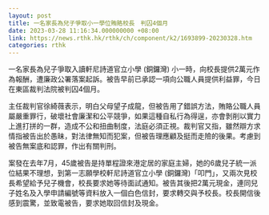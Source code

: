 ```yaml
---
layout: post
title: 一名家長為兒子爭取小一學位賄賂校長　判囚4個月
date: 2023-03-28 11:16:34.000000000 +08:00
link: https://news.rthk.hk/rthk/ch/component/k2/1693899-20230328.htm
categories: rthk
---
```


一名家長為兒子爭取入讀軒尼詩道官立小學 (銅鑼灣) 小一時，向校長提供2萬元作為報酬，遭廉政公署落案起訴。被告早前已承認一項向公職人員提供利益罪，今日在東區裁判法院被判囚4個月。

主任裁判官徐綺薇表示，明白父母望子成龍，但被告用了錯誤方法，賄賂公職人員屬嚴重罪行，破壞社會廉潔和公平競爭，如果這種自私行為得逞，亦會剝削以實力上進打拼的一群，造成不公和扭曲制度，法庭必須正視。裁判官又指，雖然辯方求情指被告出於愚昧，對法律無知而犯案，但被告理應顧及挺而走險的後果。考慮到被告無案底和認罪，作出有關判刑。

案發在去年7月，45歲被告是持單程證來港定居的家庭主婦，她的6歲兒子統一派位結果不理想，到第一志願學校軒尼詩道官立小學 (銅鑼灣)「叩門」，又兩次見校長希望給予兒子機會，校長要求她等待面試通知。被告其後把2萬元現金，連同兒子姓名及入學申請編號等資料放入一個白色信封，要求轉交與予校長。校長開信後感到震驚，並致電被告，要求她取回信封及現金。
